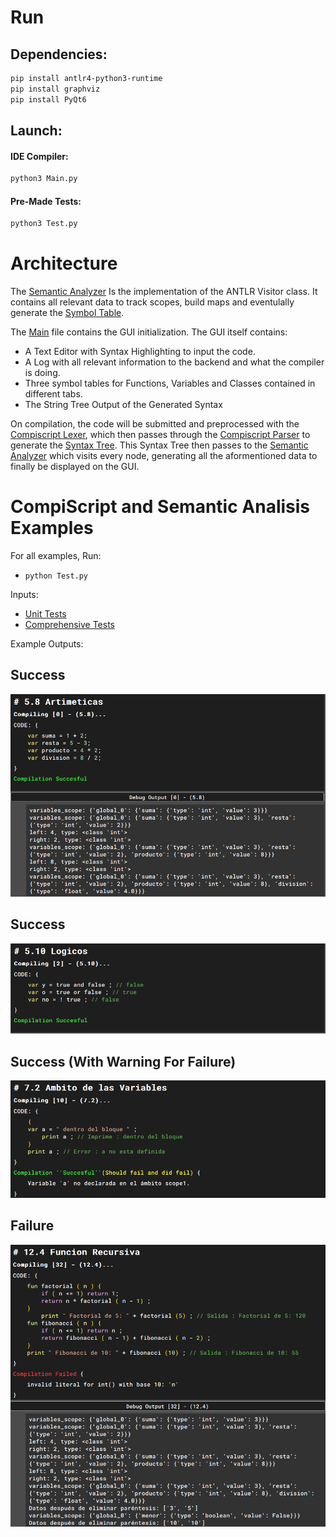 # Run

## Dependencies:
```bash
pip install antlr4-python3-runtime
pip install graphviz
pip install PyQt6
```

## Launch:
#### IDE Compiler:
```bash
python3 Main.py
```
#### Pre-Made Tests:
```bash
python3 Test.py
```

# Architecture
The [Semantic Analyzer](Semantic_Analyzer.py) Is the implementation of the ANTLR Visitor class. It contains all relevant data to track scopes, build maps and eventulally generate the [Symbol Table](Symbol_Table.py).

The [Main](Main.py) file contains the GUI initialization. The GUI itself contains:
* A Text Editor with Syntax Highlighting to input the code.
* A Log with all relevant information to the backend and what the compiler is doing.
* Three symbol tables for Functions, Variables and Classes contained in different tabs.
* The String Tree Output of the Generated Syntax

On compilation, the code will be submitted and preprocessed with the [Compiscript Lexer](CompiscriptLexer.py), which then passes through the [Compiscript Parser](CompiscriptParser.py) to generate the [Syntax Tree](Output/Syntax-Graph.png). This Syntax Tree then passes to the [Semantic Analyzer](Semantic_Analyzer.py) which visits every node, generating all the aformentioned data to finally be displayed on the GUI.

# CompiScript and Semantic Analisis Examples
For all examples, Run:
* `python Test.py`

Inputs:
* [Unit Tests](Tests/Small_Tests.py)
* [Comprehensive Tests](Tests/Large_Tests.py)

Example Outputs:
## Success
![alt text](Images/image-1.png)
## Success
![alt text](Images/image-2.png)
## Success (With Warning For Failure)
![alt text](Images/image-3.png)
## Failure
![alt text](Images/image-4.png)